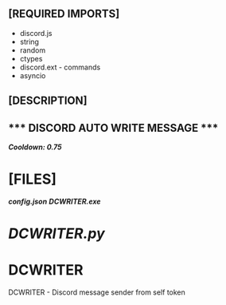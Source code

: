 ## [REQUIRED IMPORTS]

- discord.js
- string
- random
- ctypes
- discord.ext - commands
- asyncio

## [DESCRIPTION]

## *** DISCORD AUTO WRITE MESSAGE *** ##
***Cooldown: 0.75***

# [FILES] #
***config.json***
***DCWRITER.exe***

# ***DCWRITER.py*** #


# DCWRITER
DCWRITER - Discord message sender from self token
